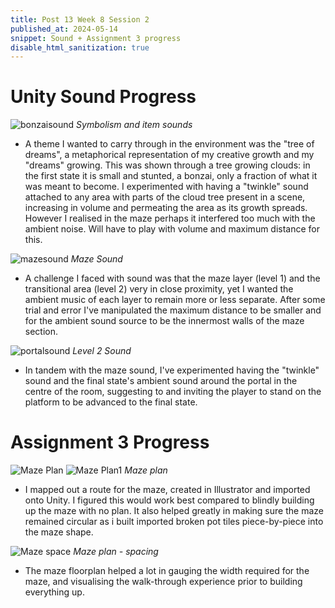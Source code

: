 ```yaml
---
title: Post 13 Week 8 Session 2
published_at: 2024-05-14
snippet: Sound + Assignment 3 progress
disable_html_sanitization: true
---
```

# **Unity Sound Progress**
![bonzaisound](/w08s2/w8s2_bonzaino.png)
*Symbolism and item sounds*
- A theme I wanted to carry through in the environment was the "tree of dreams", a metaphorical representation of my creative growth and my "dreams" growing. This was shown through a tree growing clouds: in the first state it is small and stunted, a bonzai, only a fraction of what it was meant to become. I experimented with having a "twinkle" sound attached to any area with parts of the cloud tree present in a scene, increasing in volume and permeating the area as its growth spreads.  However I realised in the maze perhaps it interfered too much with the ambient noise. Will have to play with volume and maximum distance for this.

![mazesound](/w08s2/w8s2_maze1.png)
*Maze Sound*
- A challenge I faced with sound was that the maze layer (level 1) and the transitional area (level 2) very in close proximity, yet I wanted the ambient music of each layer to remain more or less separate. After some trial and error I've manipulated the maximum distance to be smaller and for the ambient sound source to be the innermost walls of the maze section.

![portalsound](/w08s2/w8s2_portalsound.png)
*Level 2 Sound*
- In tandem with the maze sound, I've experimented having the "twinkle" sound and the final state's ambient sound around the portal in the centre of the room, suggesting to and inviting the player to stand on the platform to be advanced to the final state. 

# **Assignment 3 Progress**

![Maze Plan](/w08s2/w8s2_bmazeplan.png)
![Maze Plan1](/w08s2/w8s2_mazeplan.png)
*Maze plan*
- I mapped out a route for the maze, created in Illustrator and imported onto Unity. I figured this would work best compared to blindly building up the maze with no plan. It also helped greatly in making sure the maze remained circular as i built imported broken pot tiles piece-by-piece into the maze shape. 

![Maze space](/w08s2/w8s2_mazespacing.png)
*Maze plan - spacing*
- The maze floorplan helped a lot in gauging the width required for the maze, and visualising the walk-through experience prior to building everything up.